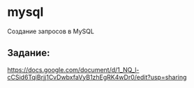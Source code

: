 # mysql
Создание запросов в MySQL

## Задание:
https://docs.google.com/document/d/1_NQ_l-cCSid6TqiBrjj1CvDwbxfaVyB1zhEgRK4wDr0/edit?usp=sharing
